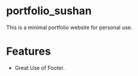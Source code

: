 # portfolio_sushan
This is a minimal portfolio website for personal use.
# Features 
* Great Use of Footer.
